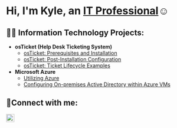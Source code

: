 <h1>Hi, I'm Kyle, an <a href="https://linkedin.com/in/Josh">IT Professional</a>☺</h1>

<h2>👨‍💻 Information Technology Projects:</h2>

- <b>osTicket (Help Desk Ticketing System)</b>
  - [osTicket: Prerequisites and Installation](https://github.com/kylewilliamsrr/osticket-prereqs)
  - [osTicket: Post-Installation Configuration](https://github.com/kylewilliamsrr/post-install-config)
  - [osTicket: Ticket Lifecycle Examples](https://github.com/kylewilliamsrr/ticket-lifecycle)
- <b>Microsoft Azure</b>
  - [Utilizing Azure](https://github.com/kylewilliamsrr/azure-utilizations)
  - [Configuring On-premises Active Directory within Azure VMs](https://github.com/kylewilliamsrr/configure-ad)

<h2>🤳Connect with me:</h2>


[<img align="left" alt="Josh | LinkedIn" width="22px" src="https://cdn.jsdelivr.net/npm/simple-icons@v3/icons/linkedin.svg" />][linkedin]



[linkedin]: https://linkedin.com/in/Josh
